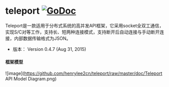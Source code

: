 # teleport   [![GoDoc](https://godoc.org/github.com/tsuna/gohbase?status.png)](http://godoc.org/github.com/henrylee2cn/teleport)

Teleport是一款适用于分布式系统的高并发API框架，它采用socket全双工通信，实现S/C对等工作，支持长、短两种连接模式，支持断开后自动连接与手动断开连接，内部数据传输格式为JSON。

* 版本： Version 0.4.7 (Aug 31, 2015)

#### 框架模型
![image](https://github.com/henrylee2cn/teleport/raw/master/doc/Teleport API Model Diagram.png)